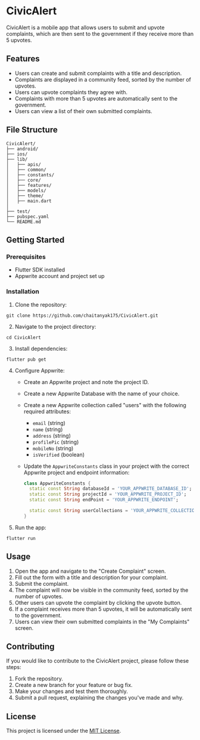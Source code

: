 # CivicAlert

CivicAlert is a mobile app that allows users to submit and upvote complaints, which are then sent to the government if they receive more than 5 upvotes.

## Features

- Users can create and submit complaints with a title and description.
- Complaints are displayed in a community feed, sorted by the number of upvotes.
- Users can upvote complaints they agree with.
- Complaints with more than 5 upvotes are automatically sent to the government.
- Users can view a list of their own submitted complaints.

## File Structure

```
CivicAlert/
├── android/
├── ios/
├── lib/
│   ├── apis/
│   ├── common/
│   ├── constants/
│   ├── core/
│   ├── features/
│   ├── models/
│   ├── theme/
│   ├── main.dart
│   
├── test/
├── pubspec.yaml
└── README.md
```

## Getting Started

### Prerequisites

- Flutter SDK installed
- Appwrite account and project set up

### Installation

1. Clone the repository:

```
git clone https://github.com/chaitanyak175/CivicAlert.git
```

2. Navigate to the project directory:

```
cd CivicAlert
```

3. Install dependencies:

```
flutter pub get
```

4. Configure Appwrite:
   - Create an Appwrite project and note the project ID.
   - Create a new Appwrite Database with the name of your choice.
   - Create a new Appwrite collection called "users" with the following required attributes:
     - `email` (string)
     - `name` (string)
     - `address` (string)
     - `profilePic` (string)
     - `mobileNo` (string)
     - `isVerified` (boolean)
   - Update the `AppwriteConstants` class in your project with the correct Appwrite project and endpoint information:

     ```dart
     class AppwriteConstants {
       static const String databaseId = 'YOUR_APPWRITE_DATABASE_ID';
       static const String projectId = 'YOUR_APPWRITE_PROJECT_ID';
       static const String endPoint = 'YOUR_APPWRITE_ENDPOINT';

       static const String userCollections = 'YOUR_APPWRITE_COLLECTION_ID';
     }
     ```

5. Run the app:

```
flutter run
```

## Usage

1. Open the app and navigate to the "Create Complaint" screen.
2. Fill out the form with a title and description for your complaint.
3. Submit the complaint.
4. The complaint will now be visible in the community feed, sorted by the number of upvotes.
5. Other users can upvote the complaint by clicking the upvote button.
6. If a complaint receives more than 5 upvotes, it will be automatically sent to the government.
7. Users can view their own submitted complaints in the "My Complaints" screen.

## Contributing

If you would like to contribute to the CivicAlert project, please follow these steps:

1. Fork the repository.
2. Create a new branch for your feature or bug fix.
3. Make your changes and test them thoroughly.
4. Submit a pull request, explaining the changes you've made and why.

## License

This project is licensed under the [MIT License](LICENSE).

